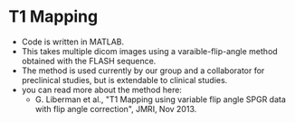 # T1 Mapping

* Code is written in MATLAB.
* This takes multiple dicom images using a varaible-flip-angle method obtained with the FLASH sequence.
* The method is used currently by our group and a collaborator for preclinical studies, but is extendable to clinical studies. 
* you can read more about the method here:
  * G. Liberman et al., "T1 Mapping using variable flip angle SPGR data with flip angle correction", JMRI, Nov 2013.
